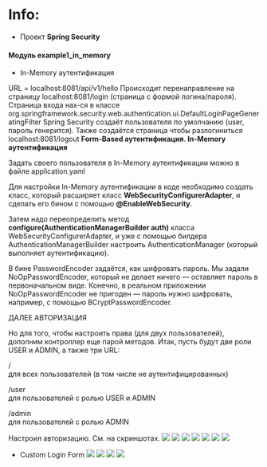 # Info:
- Проект **Spring Security**

#### Модуль example1_in_memory
- In-Memory аутентификация

URL = localhost:8081/api/v1/hello
Происходит перенаправление на страницу localhost:8081/login
(страница с формой логина/пароля).
Страница входа нах-ся в классе
org.springframework.security.web.authentication.ui.DefaultLoginPageGeneratingFilter
Spring Security создаёт пользователя по умолчанию
(user, пароль генерится).
Также создаётся страница чтобы разлогиниться
localhost:8081/logout
**Form-Based аутентификация**.
**In-Memory аутентификация**

Задать своего пользователя в In-Memory аутентификации можно
в файле application.yaml

Для настройки In-Memory аутентификации в коде необходимо создать 
класс, который расширяет класс **WebSecurityConfigurerAdapter**,
и сделать его бином с помощью **@EnableWebSecurity**.

Затем надо переопределить метод **configure(AuthenticationManagerBuilder auth)** 
класса WebSecurityConfigurerAdapter, и уже с помощью билдера
AuthenticationManagerBuilder настроить AuthenticationManager (который
выполняет аутентификацию).

В бине PasswordEncoder задаётся, как шифровать пароль. 
Мы задали NoOpPasswordEncoder, который не делает ничего — оставляет пароль 
в первоначальном виде. Конечно, в реальном приложении NoOpPasswordEncoder 
не пригоден — пароль нужно шифровать, например, с помощью BCryptPasswordEncoder.

ДАЛЕЕ АВТОРИЗАЦИЯ

Но для того, чтобы настроить права (для двух пользователей), 
дополним контроллер еще парой методов. Итак, пусть будут две роли USER и ADMIN, 
а также три URL:  

/               
для всех пользователей (в том числе не аутентифицированных)  

/user           
для пользователей с ролью USER и ADMIN  

/admin          
для пользователей с ролью ADMIN  

Настроил авторизацию.
См. на скриншотах.
![](https://github.com/aleksey-nsk/spring_security/blob/master/screenshots/ex1_01_home.png)
![](https://github.com/aleksey-nsk/spring_security/blob/master/screenshots/ex1_02_login.png)
![](https://github.com/aleksey-nsk/spring_security/blob/master/screenshots/ex1_03_user.png)
![](https://github.com/aleksey-nsk/spring_security/blob/master/screenshots/ex1_04_forbidden_403.png)
![](https://github.com/aleksey-nsk/spring_security/blob/master/screenshots/ex1_05_logout.png)
![](https://github.com/aleksey-nsk/spring_security/blob/master/screenshots/ex1_06_login.png)
![](https://github.com/aleksey-nsk/spring_security/blob/master/screenshots/ex1_07_admin.png)

- Custom Login Form
![](https://github.com/aleksey-nsk/spring_security/blob/master/screenshots/ex2_01_error.png)
![](https://github.com/aleksey-nsk/spring_security/blob/master/screenshots/ex2_02_hello.png)
![](https://github.com/aleksey-nsk/spring_security/blob/master/screenshots/ex2_03_logout.png)
![](https://github.com/aleksey-nsk/spring_security/blob/master/screenshots/ex2_04_main.png)
